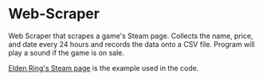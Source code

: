 # Web-Scraper
Web Scraper that scrapes a game's Steam page. Collects the name, price, and date every 24 hours and records the data onto a CSV file. Program will play a sound if the game is on sale.

[Elden Ring's Steam page](https://store.steampowered.com/app/1245620/ELDEN_RING/) is the example used in the code.
